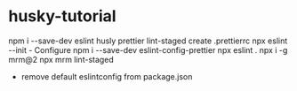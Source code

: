# husky-tutorial

npm i --save-dev eslint husly prettier lint-staged
create .prettierrc
npx eslint --init - Configure
npm i --save-dev eslint-config-prettier
npx eslint .
npx i -g mrm@2
npx mrm lint-staged

- remove default eslintconfig from package.json
